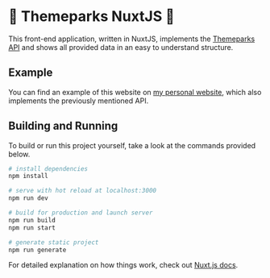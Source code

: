 # 🎢 Themeparks NuxtJS 🎢

This front-end application, written in NuxtJS, implements the [Themeparks API](https://github.com/timyboy12345/Themeparks-Node-API) and shows all provided data in an easy to understand structure.

## Example
You can find an example of this website on [my personal website](https://tpvue.arendz.nl), which also implements the previously mentioned API.

## Building and Running
To build or run this project yourself, take a look at the commands provided below.

```bash
# install dependencies
npm install

# serve with hot reload at localhost:3000
npm run dev

# build for production and launch server
npm run build
npm run start

# generate static project
npm run generate
```

For detailed explanation on how things work, check out [Nuxt.js docs](https://nuxtjs.org).
